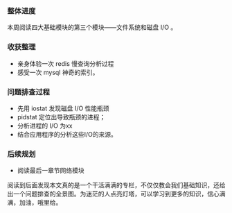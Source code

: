 ### 整体进度

本周阅读四大基础模块的第三个模块——文件系统和磁盘 I/O 。

### 收获整理

* 亲身体验一次 redis 慢查询分析过程
* 感受一次 mysql 神奇的索引。


### 问题排查过程

* 先用 iostat 发现磁盘 I/O 性能瓶颈* pidstat 定位出导致瓶颈的进程；* 分析进程的 I/O 为xx* 结合应用程序的分析这些I/O的来源。


### 后续规划
* 阅读最后一章节网络模块



阅读到后面发现本文真的是一个干活满满的专栏，不仅仅教会我们基础知识，还给出一个问题排查的全景图。为迷茫的人点亮灯塔，可以学习到更多的知识，信心满满，加油，哦里给。